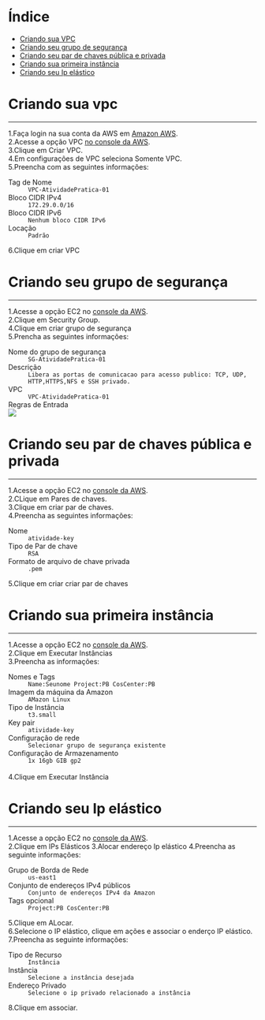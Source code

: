 # Índice
- [Criando sua VPC](#criando-sua-vpc)
- [Criando seu grupo de segurança](#criando-seu-grupo-de-segurança)
- [Criando seu par de chaves pública e privada](#criando-seu-par-de-chaves-pública-e-privada)
- [Criando sua primeira instância](#criando-sua-primeira-instância)
- [Criando seu Ip elástico](#criando-seu-ip-elástico)
# Criando sua vpc
------------
1.Faça login na sua conta da AWS em [Amazon AWS](https://aws.amazon.com).</br>
2.Acesse a opção VPC [no console da AWS](https://console.aws.amazon.com/vpc/).</br>
3.Clique em Criar VPC.</br>
4.Em configurações de VPC seleciona Somente VPC.</br>
5.Preencha com as seguintes informações:
<dl>
  <dt>Tag de Nome</dt>
  <dd><code>VPC-AtividadePratica-01</code></dd>
  
  <dt>Bloco CIDR IPv4</dt>
  <dd><code>172.29.0.0/16</code></dd>

  <dt>Bloco CIDR IPv6</dt>
  <dd><code>Nenhum bloco CIDR IPv6</code></dd>
  
  <dt>Locação</dt>
  <dd><code>Padrão</code></dd>
</dl>
6.Clique em criar VPC

# Criando seu grupo de segurança
------------
1.Acesse a opção EC2 no [console da AWS](https://console.aws.amazon.com/ec2/).</br>
2.Clique em Security Group.</br>
4.Clique em criar grupo de segurança</br>
5.Prencha as seguintes informações:
<dl>
  <dt>Nome do grupo de segurança</dt>
  <dd><code>SG-AtividadePratica-01</code></dd>
  
  <dt>Descrição</dt>
  <dd><code>Libera as portas de comunicacao para acesso publico: TCP, UDP, HTTP,HTTPS,NFS e SSH privado.</code></dd>

  <dt>VPC</dt>
  <dd><code>VPC-AtividadePratica-01</code></dd>
  
  <dt>Regras de Entrada</dt>
  <img src="https://user-images.githubusercontent.com/54165905/213941124-ef885b08-86ec-48bc-a358-df026523afd1.png">
</dl>


# Criando seu par de chaves pública e privada
------------
1.Acesse a opção EC2 no [console da AWS](https://console.aws.amazon.com/ec2/).</br>
2.CLique em Pares de chaves.</br>
3.Clique em criar par de chaves.</br>
4.Preencha as seguintes informações:
<dl>
  <dt>Nome</dt>
  <dd><code>atividade-key</code></dd>
  
  <dt>Tipo de Par de chave</dt>
  <dd><code>RSA</code></dd>

  <dt>Formato de arquivo de chave privada</dt>
  <dd><code>.pem</code></dd>
</dl>
5.Clique em criar criar par de chaves

# Criando sua primeira instância
-----------
1.Acesse a opção EC2 no [console da AWS](https://console.aws.amazon.com/ec2/).</br>
2.Clique em Executar Instâncias</br>
3.Preencha as informações:
<dl>
  <dt>Nomes e Tags</dt>
  <dd><code>Name:Seunome Project:PB CosCenter:PB</code></dd>
  
  <dt>Imagem da máquina da Amazon</dt>
  <dd><code>AMazon Linux</code></dd>

  
  <dt>Tipo de Instância</dt>
  <dd><code>t3.small</code></dd>
   
  <dt>Key pair</dt>
  <dd><code>atividade-key</code></dd>
   
  <dt>Configuração de rede</dt>
  <dd><code>Selecionar grupo de segurança existente</code></dd>
   
  <dt>Configuração de Armazenamento</dt>
  <dd><code>1x 16gb GIB gp2</code></dd></br>
  4.Clique em Executar Instância</br>


# Criando seu Ip elástico
------------
1.Acesse a opção EC2 no [console da AWS](https://console.aws.amazon.com/ec2/).</br>
2.Clique em IPs Elásticos
3.Alocar endereço Ip elástico
4.Preencha as seguinte informações:
<dl>
  <dt>Grupo de Borda de Rede</dt>
  <dd><code>us-east1</code></dd>
  
  <dt>Conjunto de endereços IPv4 públicos</dt>
  <dd><code>Conjunto de endereços IPv4 da Amazon</code></dd>

  <dt>Tags opcional</dt>
  <dd><code>Project:PB CosCenter:PB</code></dd>
</dl>
5.Clique em ALocar.</br>
6.Selecione o IP elástico, clique em ações e associar o enderço IP elástico.</br>
7.Preencha as seguinte informações:
<dl>
  <dt>Tipo de Recurso</dt>
  <dd><code>Instância</code></dd>
  
  <dt>Instância</dt>
  <dd><code>Selecione a instância desejada</code></dd>

  <dt>Endereço Privado</dt>
  <dd><code>Selecione o ip privado relacionado a instância</code></dd>
</dl>
8.Clique em associar.

